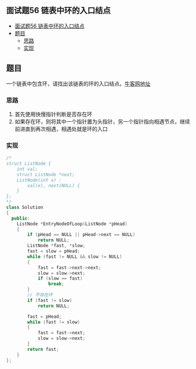 ## 面试题56 链表中环的入口结点

<!-- TOC -->

- [面试题56 链表中环的入口结点](#面试题56-链表中环的入口结点)
- [题目](#题目)
    - [思路](#思路)
    - [实现](#实现)

<!-- /TOC -->

## 题目

一个链表中包含环，请找出该链表的环的入口结点。[牛客网地址][url]

### 思路
1. 首先使用快慢指针判断是否存在环
2. 如果存在环，则将其中一个指针置为头指针，另一个指针指向相遇节点，继续前进直到再次相遇，相遇处就是环的入口

### 实现

```cpp
/*
struct ListNode {
    int val;
    struct ListNode *next;
    ListNode(int x) :
        val(x), next(NULL) {
    }
};
*/
class Solution
{
  public:
    ListNode *EntryNodeOfLoop(ListNode *pHead)
    {
        if (pHead == NULL || pHead->next == NULL)
            return NULL;
        ListNode *fast, *slow;
        fast = slow = pHead;
        while (fast != NULL && slow != NULL)
        {
            fast = fast->next->next;
            slow = slow->next;
            if (slow == fast)
                break;
        }
        // 不存在环
        if (fast != slow)
            return NULL;

        fast = pHead;
        while (fast != slow)
        {
            fast = fast->next;
            slow = slow->next;
        }
        return fast;
    }
};
``` 
[url]:https://www.nowcoder.com/practice/253d2c59ec3e4bc68da16833f79a38e4?tpId=13&tqId=11208&rp=3&ru=/ta/coding-interviews&qru=/ta/coding-interviews/question-ranking